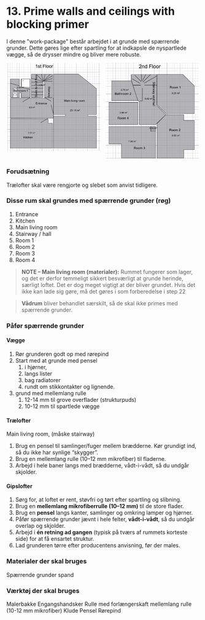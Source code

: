 # 13. Prime walls and ceilings with blocking primer


I denne "work-package" består arbejdet i at grunde med spærrende grunder.
Dette gøres lige efter spartling for at indkapsle de nyspartlede vægge, så de drysser mindre og bliver mere robuste.

<p style="text-align:center;">
  <img src="figures/1stFloor.png" alt="1. sal"
       style="width:48%;display:inline-block;vertical-align:top;margin-right:2%;break-inside:avoid;page-break-inside:avoid;">
  <img src="figures/2ndFloor.png" alt="2. sal"
       style="width:48%;display:inline-block;vertical-align:top;break-inside:avoid;page-break-inside:avoid;">
</p>

### Forudsætning
Trælofter skal være rengjorte og slebet som anvist tidligere.

### Disse rum skal grundes med spærrende grunder (røg)
1. Entrance
2. Kitchen
3. Main living room
4. Stairway / hall
5. Room 1
6. Room 2
7. Room 3
8. Room 4

> **NOTE – Main living room (materialer):** Rummet fungerer som lager, og det er derfor temmeligt sikkert besværligt at grunde herinde, særligt loftet. Det er dog meget vigtigt at der bliver grundet. Hvis det ikke kan lade sig gøre, må det gøres i som forberedelse i step 22

> **Vådrum** bliver behandlet særskilt, så de skal ikke primes med spærrende grunder.

### Påfør spærrende grunder
#### Vægge
1. Rør grunderen godt op med rørepind
2. Start med at grunde med pensel 
   1. i hjørner, 
   2. langs lister
   3. bag radiatorer
   4. rundt om stikkontakter og lignende.
3. grund med mellemlang rulle 
   1. 12-14 mm til grove overflader (strukturpuds)
   2. 10-12 mm til spartlede vægge

#### Trælofter
Main living room, (måske stairway)
1. Brug en pensel til samlinger/fuger mellem brædderne. Kør grundigt ind, så du ikke har synlige “skygger”.
2. Brug en mellemlang rulle (10–12 mm mikrofiber) til fladerne.
3. Arbejd i hele baner langs med brædderne, vådt-i-vådt, så du undgår skjolder.

#### Gipslofter
1. Sørg for, at loftet er rent, støvfri og tørt efter spartling og slibning.  
2. Brug en **mellemlang mikrofiberrulle (10–12 mm)** til de store flader.  
3. Brug en **pensel** langs kanter, samlinger og omkring lamper og hjørner.  
4. Påfør spærrende grunder jævnt i hele felter, **vådt-i-vådt**, så du undgår overlap og skjolder.  
5. Arbejd i **én retning ad gangen** (typisk på tværs af rummets korteste side) for at få ensartet struktur.  
6. Lad grunderen tørre efter producentens anvisning, før der males.


### Materialer der skal bruges
Spærrende grunder
spand

### Værktøj der skal bruges
Malerbakke
Engangshandsker
Rulle med forlængerskaft
mellemlang rulle (10-12 mm mikrofiber)
Klude
Pensel
Rørepind


